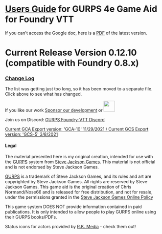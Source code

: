 # [Users Guide](https://bit.ly/2JaSlQd) for GURPS 4e Game Aid for Foundry VTT
If you can't access the Google doc, here is a [PDF](https://github.com/crnormand/gurps/raw/main/docs/Guide%20for%20GURPS%204e%20on%20Foundry%20VTT.pdf) of the latest version.

# Current Release Version 0.12.10 (compatible with Foundry 0.8.x)

### [Change Log](changelog.md)
The list was getting just too long, so it has been moved to a separate file.   Click above to see what has changed.


If you like our work [Sponsor our development](https://github.com/sponsors/crnormand) or <a href="https://ko-fi.com/crnormand"><img height="36" src="https://cdn.ko-fi.com/cdn/kofi2.png?v=2"></a>

Join us on Discord: [GURPS Foundry-VTT Discord](https://discord.gg/6xJBcYWyED)

[Current GCA Export version: 'GCA-10' 11/29/2021 / Current GCS Export version: 'GCS-5' 3/8/2021](https://drive.google.com/file/d/1vbDb9WtYQiZI78Pwa_TlEvYpJnR_S67B/view?usp=sharing)



#### Legal
The material presented here is my original creation, intended for use with the [GURPS](http://www.sjgames.com/gurps) system from [Steve Jackson Games](ttp://www.sjgames.com). This material is not official and is not endorsed by Steve Jackson Games.

[GURPS](http://www.sjgames.com/gurps) is a trademark of Steve Jackson Games, and its rules and art are copyrighted by Steve Jackson Games. All rights are reserved by Steve Jackson Games. This game aid is the original creation of Chris Normand/Nose66 and is released for free distribution, and not for resale, under the permissions granted in the [Steve Jackson Games Online Policy](http://www.sjgames.com/general/online_policy.html)

This game system DOES NOT provide information contained in paid publications. It is only intended to allow people to play GURPS online using their GURPS books/PDFs.

Status icons for actors provided by [R.K. Media](https://marketplace.roll20.net/browse/publisher/507/rk-media) - check them out!
